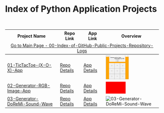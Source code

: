 # Index of Python Application Projects

<table>
  <thead>
    <tr>
        <th>Project Name</th>  
        <th>Repo Link</th> 
        <th>App Link</th>  
        <th>Overview</th>
    </tr>
    <tr>
      <td colspan="4"  align="center"><a href="https://github.com/celik-muhammed/00-Index-of-GitHub-Public-Projects-Repository-Logs" target="_blank">
        Go to Main Page - 00-Index-of-GitHub-Public-Projects-Repository-Logs</a></td>
    </tr>
  </thead>  
  <tbody>
    <tr>
      <td><a href="01-TicTacToe-(X-O-X)-App" target="_blank">01-TicTacToe-(X-O-X)-App</a></td>
      <td><a href="01-TicTacToe-(X-O-X)-App" target="_blank">Repo Details</a></td>
      <td><a href="^#" target="_blank">App Details</a></td>
      <td><img src="/01-TicTacToe-(X-O-X)-App/tictactoe.png" alt="01-TicTacToe-(X-O-X)-App" height=79></td>
    </tr>
    <tr>
      <td><a href="02-Generator-RGB-Image-App" target="_blank">02-Generator-RGB-Image-App</a></td>
      <td><a href="02-Generator-RGB-Image-App" target="_blank">Repo Details</a></td>
      <td><a href="https://github.com/celik-muhammed/09-Python-Application-Projects/raw/master/02-Generator-RGB-Image-App/Create-RGB-Image-MuCe.zip" target="_blank">App Details</a></td>
      <td><img src="/02-Generator-RGB-Image-App/RGB_Image.jpg" alt="02-Generator-RGB-Image-App" height=39></td>
    </tr>
    <tr>
      <td><a href="03-Generator-DoReMi-Sound-Wave" target="_blank">03-Generator-DoReMi-Sound-Wave</a></td>
      <td><a href="03-Generator-DoReMi-Sound-Wave" target="_blank">Repo Details</a></td>
      <td><a href="^#" target="_blank">App Details</a></td>
      <td><img src="/03-Generator-DoReMi-Sound-Wave/Create-RGB-Image-MuCe.jpg" alt="03-Generator-DoReMi-Sound-Wave" height=61></td>
    </tr>
  </tbody>
</table> 
